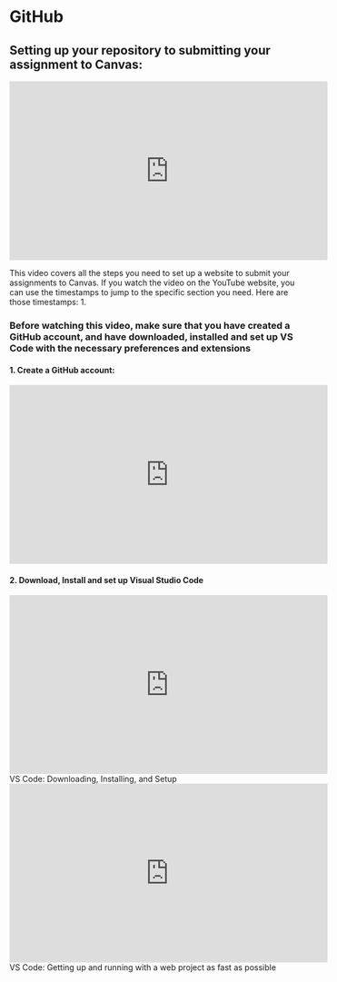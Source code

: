 # GitHub

## Setting up your repository to submitting your assignment to Canvas:

<iframe width="560" height="315" src="https://www.youtube.com/embed/88QYmFPqAkA" frameborder="0" allow="accelerometer; autoplay; clipboard-write; encrypted-media; gyroscope; picture-in-picture" allowfullscreen></iframe>

This video covers all the steps you need to set up a website to submit your assignments to Canvas. If you watch the video on the YouTube website, you can use the timestamps to jump to the specific section you need. Here are those timestamps:
1. 

### Before watching this video, make sure that you have created a GitHub account, and have downloaded, installed and set up VS Code with the necessary preferences and extensions

#### **1. Create a GitHub account:**
<iframe width="560" height="315" src="https://www.youtube.com/embed/VATuqBZb8E8" frameborder="0" allow="accelerometer; autoplay; clipboard-write; encrypted-media; gyroscope; picture-in-picture" allowfullscreen></iframe>

#### **2. Download, Install and set up Visual Studio Code**
<iframe width="560" height="315" src="https://www.youtube.com/embed/aJfD-X5Nq6s" frameborder="0" allow="accelerometer; autoplay; clipboard-write; encrypted-media; gyroscope; picture-in-picture" allowfullscreen></iframe>
VS Code: Downloading, Installing, and Setup

<iframe width="560" height="315" src="https://www.youtube.com/embed/1w1LkqSXoy8" frameborder="0" allow="accelerometer; autoplay; clipboard-write; encrypted-media; gyroscope; picture-in-picture" allowfullscreen></iframe>
VS Code: Getting up and running with a web project as fast as possible